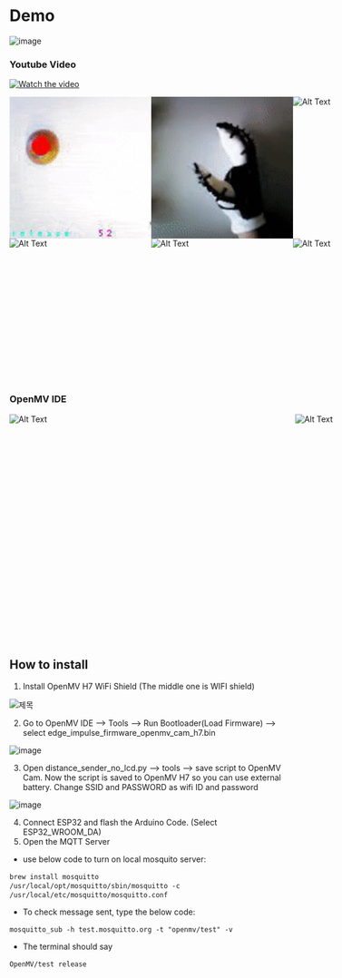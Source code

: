 # Demo 
![image](https://github.com/JinRhim/Prosthetic_hand_control_MQTT_SSDMobileNet/assets/93160540/b86a5f25-ff27-47cd-916b-64861b0105a2)

### Youtube Video 
[![Watch the video](https://img.youtube.com/vi/K1PvsZXECzM/0.jpg)](https://www.youtube.com/watch?v=K1PvsZXECzM)

<div style="display: flex; justify-content: space-between;">
  <img src="gif/autobrightness_adjusted_v1.gif" alt="Alt Text" width="250" height="250">
  <img src="gif/openmv_camera_1.gif" alt="Alt Text" width="250" height="250">
  <img src="gif/openmv_laptop_image_1.gif" alt="Alt Text" width="250" height="250">
</div>
<div style="display: flex; justify-content: space-between;">
  <img src="gif/openmvide_v1.gif" alt="Alt Text" width="250" height="250">
  <img src="gif/skewed_angle.gif" alt="Alt Text" width="250" height="250">
  <img src="gif/demo_v3.gif" alt="Alt Text" width="250" height="250">
</div>

### OpenMV IDE
<div style="display: flex; justify-content: space-between;">
  <img src="gif/autobrightness_adjusted_fullscreen.gif" alt="Alt Text" width="650" height="400">
  <img src="gif/autobrightness_adjusted_fullscreen_v2.gif" alt="Alt Text" width="650" height="400">
</div>




## How to install
1. Install OpenMV H7 WiFi Shield (The middle one is WIFI shield)

![제목](https://github.com/JinRhim/Prosthetic_hand_control_MQTT_SSDMobileNet/assets/93160540/56ad801f-3975-47ab-8180-b0c3d9950d4b)

2. Go to OpenMV IDE --> Tools --> Run Bootloader(Load Firmware) --> select edge_impulse_firmware_openmv_cam_h7.bin

![image](https://github.com/JinRhim/Prosthetic_hand_control_MQTT_SSDMobileNet/assets/93160540/e6981d82-9dd0-4bbe-8cf2-b13b7d55259c) 

3. Open distance_sender_no_lcd.py --> tools --> save script to OpenMV Cam. Now the script is saved to OpenMV H7 so you can use external battery. Change SSID and PASSWORD as wifi ID and password

![image](https://github.com/JinRhim/Prosthetic_hand_control_MQTT_SSDMobileNet/assets/93160540/eb6586d9-5f41-4746-bf5d-4e478c7ea752)

4. Connect ESP32 and  flash the Arduino Code. (Select ESP32_WROOM_DA)
5. Open the MQTT Server  
- use below code to turn on local mosquito server: 
```
brew install mosquitto
/usr/local/opt/mosquitto/sbin/mosquitto -c /usr/local/etc/mosquitto/mosquitto.conf
```
- To check message sent, type the below code: 
```
mosquitto_sub -h test.mosquitto.org -t "openmv/test" -v
```

- The terminal should say 
```
OpenMV/test release 
```
